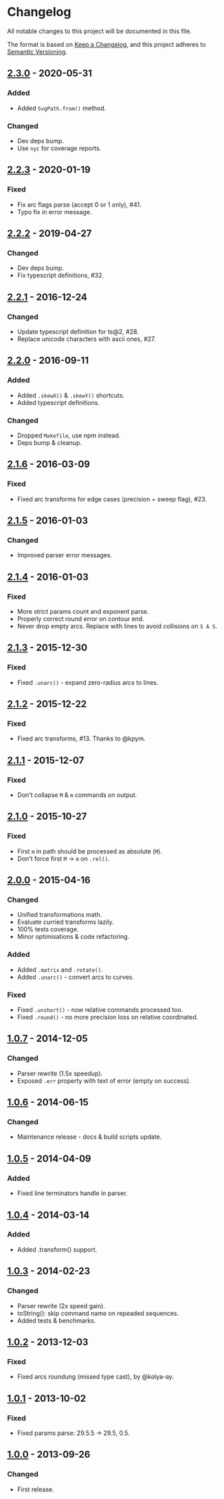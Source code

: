 # Changelog

All notable changes to this project will be documented in this file.

The format is based on [Keep a Changelog](https://keepachangelog.com/en/1.0.0/),
and this project adheres to [Semantic Versioning](https://semver.org/spec/v2.0.0.html).


## [2.3.0] - 2020-05-31
### Added
- Added `SvgPath.from()` method.

### Changed
- Dev deps bump.
- Use `nyc` for coverage reports.


## [2.2.3] - 2020-01-19
### Fixed
- Fix arc flags parse (accept 0 or 1 only), #41.
- Typo fix in error message.


## [2.2.2] - 2019-04-27
### Changed
- Dev deps bump.
- Fix typescript definitions, #32.


## [2.2.1] - 2016-12-24
### Changed
- Update typescript definition for ts@2, #28.
- Replace unicode characters with ascii ones, #27.


## [2.2.0] - 2016-09-11
### Added
- Added `.skewX()` & `.skewY()` shortcuts.
- Added typescript definitions.

### Changed
- Dropped `Makefile`, use npm instead.
- Deps bump & cleanup.


## [2.1.6] - 2016-03-09
### Fixed
- Fixed arc transforms for edge cases (precision + sweep flag), #23.


## [2.1.5] - 2016-01-03
### Changed
- Improved parser error messages.


## [2.1.4] - 2016-01-03
### Fixed
- More strict params count and exponent parse.
- Properly correct round error on contour end.
- Never drop empty arcs. Replace with lines to avoid collisions on `S A S`.


## [2.1.3] - 2015-12-30
### Fixed
- Fixed `.unarc()` - expand zero-radius arcs to lines.


## [2.1.2] - 2015-12-22
### Fixed
- Fixed arc transforms, #13. Thanks to @kpym.


## [2.1.1] - 2015-12-07
### Fixed
- Don't collapse `M` & `m` commands on output.


## [2.1.0] - 2015-10-27
### Fixed
- First `m` in path should be processed as absolute (`M`).
- Don't force first `M` -> `m` on `.rel()`.


## [2.0.0] - 2015-04-16
### Changed
- Unified transformations math.
- Evaluate curried transforms lazily.
- 100% tests coverage.
- Minor optimisations & code refactoring.

### Added
- Added `.matrix` and `.rotate()`.
- Added `.unarc()` - convert arcs to curves.

### Fixed
- Fixed `.unshort()` - now relative commands processed too.
- Fixed `.round()` - no more precision loss on relative coordinated.


## [1.0.7] - 2014-12-05
### Changed
- Parser rewrite (1.5x speedup).
- Exposed `.err` property with text of error (empty on success).


## [1.0.6] - 2014-06-15
### Changed
- Maintenance release - docs & build scripts update.


## [1.0.5] - 2014-04-09
### Added
- Fixed line terminators handle in parser.


## [1.0.4] - 2014-03-14
### Added
- Added .transform() support.


## [1.0.3] - 2014-02-23
### Changed
- Parser rewrite (2x speed gain).
- toString(): skip command name on repeaded sequences.
- Added tests & benchmarks.

## [1.0.2] - 2013-12-03
### Fixed
- Fixed arcs roundung (missed type cast), by @kolya-ay.


## [1.0.1] - 2013-10-02
### Fixed
- Fixed params parse: 29.5.5 -> 29.5, 0.5.


## [1.0.0] - 2013-09-26
### Changed
- First release.


[2.3.0]: https://github.com/fontello/svgpath/compare/2.2.3...2.3.0
[2.2.3]: https://github.com/fontello/svgpath/compare/2.2.2...2.2.3
[2.2.2]: https://github.com/fontello/svgpath/compare/2.2.1...2.2.2
[2.2.1]: https://github.com/fontello/svgpath/compare/2.2.0...2.2.1
[2.2.0]: https://github.com/fontello/svgpath/compare/2.1.6...2.2.0
[2.1.6]: https://github.com/fontello/svgpath/compare/2.1.5...2.1.6
[2.1.5]: https://github.com/fontello/svgpath/compare/2.1.4...2.1.5
[2.1.4]: https://github.com/fontello/svgpath/compare/2.1.3...2.1.4
[2.1.3]: https://github.com/fontello/svgpath/compare/2.1.2...2.1.3
[2.1.2]: https://github.com/fontello/svgpath/compare/2.1.1...2.1.2
[2.1.1]: https://github.com/fontello/svgpath/compare/2.1.0...2.1.1
[2.1.0]: https://github.com/fontello/svgpath/compare/2.0.0...2.1.0
[2.0.0]: https://github.com/fontello/svgpath/compare/1.0.7...2.0.0
[1.0.7]: https://github.com/fontello/svgpath/compare/1.0.6...1.0.7
[1.0.6]: https://github.com/fontello/svgpath/compare/1.0.5...1.0.6
[1.0.5]: https://github.com/fontello/svgpath/compare/1.0.4...1.0.5
[1.0.4]: https://github.com/fontello/svgpath/compare/1.0.3...1.0.4
[1.0.3]: https://github.com/fontello/svgpath/compare/1.0.2...1.0.3
[1.0.2]: https://github.com/fontello/svgpath/compare/1.0.1...1.0.2
[1.0.1]: https://github.com/fontello/svgpath/compare/1.0.0...1.0.1
[1.0.0]: https://github.com/fontello/svgpath/releases/tag/1.0.0
